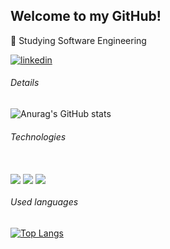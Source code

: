## Welcome to my GitHub! 
📖 Studying Software Engineering

[![linkedin](https://img.shields.io/badge/LinkedIn-0077B5?style=for-the-badge&logo=linkedin&logoColor=white)](https://www.linkedin.com/in/kamilly-da-rosa-77964930a/)

  
###### Details

![Anurag's GitHub stats](https://github-readme-stats.vercel.app/api?username=k9milly&show_icons=true&theme=dracula)


###### Technologies
<div style="display: inline_block"><br/>
  <img align="center" src="https://img.shields.io/badge/HTML-239120?style=for-the-badge&logo=html5&logoColor=white" />
  <img align="center" src="https://img.shields.io/badge/CSS-239120?&style=for-the-badge&logo=css3&logoColor=white" />
  <img align="center" src="https://img.shields.io/badge/JavaScript-F7DF1E?style=for-the-badge&logo=javascript&logoColor=black" />
 
</div>


###### Used languages

[![Top Langs](https://github-readme-stats.vercel.app/api/top-langs/?username=k9milly)](https://github.com/k9milly/github-readme-stats)



